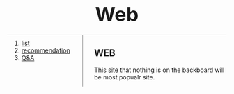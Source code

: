 <html>
  <head>
    <title>Jang's - WEB</title>
    <meta charset="utf-8">
    <style>
    h1{
      font-size: 45px;
      text-align: center;
      border-bottom: 1px solid gray;
      margin:0;
      padding-bottom: 20px;
    }
    ol{
      border-right: 1px solid gray;
      width:130px;
      margin:0;
      padding: 10px;
    }
    body{
      margin:0;
    }
    #grid{
      display: grid;
      grid-template-columns: 150px 1fr;
    }
    #grid ol{
     padding-left:33px;
   }
   #grid #article{
     padding-left:50px;
   }
    </style>
  </head>
  <body>
    <h1>Web</h1>
    <div id="grid">
      <ol>
        <li><a href="manu_list" target="_blank">list</a></li>
        <li><a href="manu_recommendation" target="_blank">recommendation</a></li>
        <li><a href="manu_question" target="_blank">Q&A</a></li>
      </ol>
      <div id="article">
        <h2>WEB</h2>
        <p>
          This <a href="https://anwaanwa.github.io/stock-web1/" target="_blank">site</a> that nothing is on the backboard will be most popualr site.
        </p>
      </div>
    </div>
  </body>
</html>

